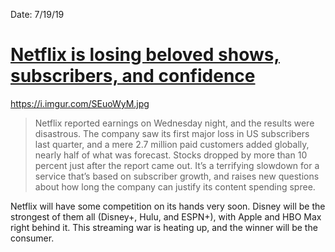 Date: 7/19/19

# [Netflix is losing beloved shows, subscribers, and confidence](https://www.theverge.com/2019/7/18/20699037/netflix-earnings-report-q2-streaming-wars-disney-apple-warnermedia-international)

https://i.imgur.com/SEuoWyM.jpg

> Netflix reported earnings on Wednesday night, and the results were disastrous. The company saw its first major loss in US subscribers last quarter, and a mere 2.7 million paid customers added globally, nearly half of what was forecast. Stocks dropped by more than 10 percent just after the report came out. It’s a terrifying slowdown for a service that’s based on subscriber growth, and raises new questions about how long the company can justify its content spending spree.

Netflix will have some competition on its hands very soon. Disney will be the strongest of them all (Disney+, Hulu, and ESPN+), with Apple and HBO Max right behind it. This streaming war is heating up, and the winner will be the consumer.
